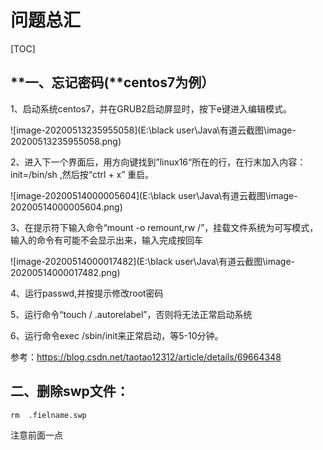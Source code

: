 # 问题总汇

[TOC]



## **一、忘记密码(**centos7为例）

1、启动系统centos7，并在GRUB2启动屏显时，按下e键进入编辑模式。 

![image-20200513235955058](E:\black user\Java\有道云截图\image-20200513235955058.png)

2、进入下一个界面后，用方向键找到”linux16“所在的行，在行末加入内容：init=/bin/sh ,然后按“ctrl + x” 重启。 

 ![image-20200514000005604](E:\black user\Java\有道云截图\image-20200514000005604.png)



3、在提示符下输入命令“mount -o remount,rw /”，挂载文件系统为可写模式，输入的命令有可能不会显示出来，输入完成按回车 

 ![image-20200514000017482](E:\black user\Java\有道云截图\image-20200514000017482.png)

4、运行passwd,并按提示修改root密码 

5、运行命令“touch / .autorelabel”，否则将无法正常启动系统 

6、运行命令exec /sbin/init来正常启动，等5-10分钟。



参考：https://blog.csdn.net/taotao12312/article/details/69664348





## 二、删除swp文件：

```
rm  .fielname.swp
```

注意前面一点